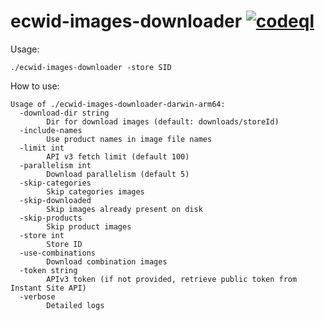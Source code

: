 # ecwid-images-downloader [![codeql](https://github.com/turchenkoalex/ecwid-images-downloader/actions/workflows/codeql.yml/badge.svg)](https://github.com/turchenkoalex/ecwid-images-downloader/actions/workflows/codeql.yml)

Usage:

```shell
./ecwid-images-downloader -store SID
```

How to use:

```shell
Usage of ./ecwid-images-downloader-darwin-arm64:
  -download-dir string
    	Dir for download images (default: downloads/storeId)
  -include-names
    	Use product names in image file names
  -limit int
    	API v3 fetch limit (default 100)
  -parallelism int
    	Download parallelism (default 5)
  -skip-categories
    	Skip categories images
  -skip-downloaded
    	Skip images already present on disk
  -skip-products
    	Skip product images
  -store int
    	Store ID
  -use-combinations
    	Download combination images
  -token string
    	APIv3 token (if not provided, retrieve public token from Instant Site API)
  -verbose
    	Detailed logs
```
